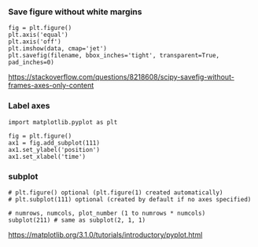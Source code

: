 ### Save figure without white margins

```
fig = plt.figure()
plt.axis('equal')
plt.axis('off')
plt.imshow(data, cmap='jet')
plt.savefig(filename, bbox_inches='tight', transparent=True, pad_inches=0)
```

https://stackoverflow.com/questions/8218608/scipy-savefig-without-frames-axes-only-content


### Label axes

```
import matplotlib.pyplot as plt

fig = plt.figure()
ax1 = fig.add_subplot(111)
ax1.set_ylabel('position')
ax1.set_xlabel('time')
```


### subplot

```
# plt.figure() optional (plt.figure(1) created automatically) 
# plt.subplot(111) optional (created by default if no axes specified)

# numrows, numcols, plot_number (1 to numrows * numcols)
subplot(211) # same as subplot(2, 1, 1)
```

https://matplotlib.org/3.1.0/tutorials/introductory/pyplot.html